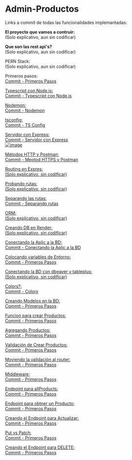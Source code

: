 # Admin-Productos
Links a commit de todas las funcionalidades implemantadas:

<strong>El proyecto que vamos a contruir:</strong><br>
(Solo explicativo, aun sin codificar)

<b>Que son las rest api's?</b><br>
(Solo explicativo, aun sin codificar)

PERN Stack:<br>
(Solo explicativo, aun sin codificar)

Primeros pasos:<br>
<a href="https://github.com/PabIoTorrecillas/Admin-Productos/commit/e00f83674fd6b8fccaaa28c59e5f8a81fb9e7bac">Commit - Primeros Pasos

Typescript con Node.js: <br>
<a href="https://github.com/PabIoTorrecillas/Admin-Productos/commit/09a6ac146a8555ffc28e5f3f401ca03e7e096594">Commit - Typescript con Node.js

Nodemon:<br>
<a href="https://github.com/PabIoTorrecillas/Admin-Productos/commit/d96a96013ad05db8d5d559db0348009133d58ba4">Commit - Nodemon

tsconfig:<br>
<a href="https://github.com/PabIoTorrecillas/Admin-Productos/commit/03c5f6ee39c21b0623d2df11c4282d396dfaea6b">Commit - TS Config

Servidor con Express:<br>
<a href="https://github.com/PabIoTorrecillas/Admin-Productos/commit/fb0ae0b50da85f81cd1dbeb6712a5df6c596f039">Commit - Servidor con Express<br>
![image](https://github.com/user-attachments/assets/bd081843-1354-428d-9969-ccbf3b5309ef)

Métodos HTTP y Postman:<br>
<a href="https://github.com/PabIoTorrecillas/Admin-Productos/commit/41ea48b47e8bf007b7db59cb4def44d553a2c53c">Commit - Meotod HTTPS y Postman

Routing en Expres:<br>
(Solo explicativo, sin codificar)

Probando rutas:<br>
(Solo explicativo, sin codificar)

Separando las rutas:<br>
<a href="https://github.com/PabIoTorrecillas/Admin-Productos/commit/ac42aaa371396da4544f1163a3e5dce46a0cd1f7">Commit - Separando rutas

ORM:<br>
(Solo explicativo, sin codificar)

Creando DB en Render:<br>
(Solo explicativo, sin codificar)

Conectando la Aplic a la BD:<br>
<a href="https://github.com/PabIoTorrecillas/Admin-Productos/commit/3d95840e8f2609f86ba555a09279b199b7aa1fbc">Commit - Conectando la Aplic a la BD

Colocando variables de Entorno:<br>
<a href="https://github.com/PabIoTorrecillas/Admin-Productos/commit/445bacb8f02b0dd35d48a3570b733ec238851630">Commit - Primeros Pasos

Conectando la BD con dbeaver y tableplus:<br>
(Solo explicativo, sin codificar)

Colors?:<br>
<a href="https://github.com/PabIoTorrecillas/Admin-Productos/commit/09b38dc7b2aafa2e0f3db85765e8dd94d73b3b16">Commit - Colors

Creando Modelos en la BD:<br>
<a href="">Commit - Primeros Pasos

Funcion para crear Productos:<br>
<a href="">Commit - Primeros Pasos

Agregando Productos:<br>
<a href="">Commit - Primeros Pasos

Validación de Crear Productos:<br>
<a href="">Commit - Primeros Pasos

Moviendo la validación al router:<br>
<a href="">Commit - Primeros Pasos

Middleware:<br>
<a href="">Commit - Primeros Pasos

Endpoint para allProducts:<br>
<a href="">Commit - Primeros Pasos

Endpoint para obtner un Producto:<br>
<a href="">Commit - Primeros Pasos

Creando el Endpoint para Actualizar:<br>
<a href="">Commit - Primeros Pasos

Put vs Patch:<br>
<a href="https://github.com/PabIoTorrecillas/Admin-Productos/commit/e00f83674fd6b8fccaaa28c59e5f8a81fb9e7bac">Commit - Primeros Pasos

Creando el Endpoint para DELETE:<br>
<a href="https://github.com/PabIoTorrecillas/Admin-Productos/commit/e00f83674fd6b8fccaaa28c59e5f8a81fb9e7bac">Commit - Primeros Pasos
